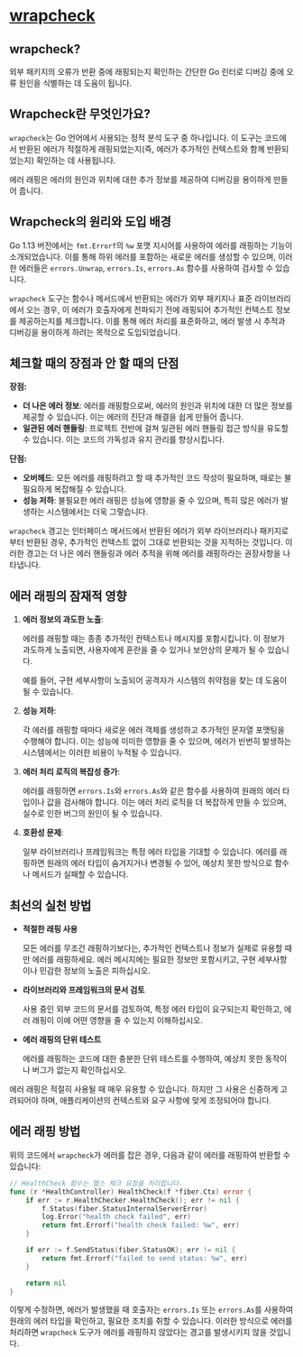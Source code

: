 # [wrapcheck](https://github.com/tomarrell/wrapcheck)

## wrapcheck?

외부 패키지의 오류가 반환 중에 래핑되는지 확인하는 간단한 Go 린터로 디버깅 중에 오류 원인을 식별하는 데 도움이 됩니다.

## Wrapcheck란 무엇인가요?

`wrapcheck`는 Go 언어에서 사용되는 정적 분석 도구 중 하나입니다.
이 도구는 코드에서 반환된 에러가 적절하게 래핑되었는지(즉, 에러가 추가적인 컨텍스트와 함께 반환되었는지) 확인하는 데 사용됩니다.

에러 래핑은 에러의 원인과 위치에 대한 추가 정보를 제공하여 디버깅을 용이하게 만들어 줍니다.

## Wrapcheck의 원리와 도입 배경

Go 1.13 버전에서는 `fmt.Errorf`의 `%w` 포맷 지시어를 사용하여 에러를 래핑하는 기능이 소개되었습니다.
이를 통해 하위 에러를 포함하는 새로운 에러를 생성할 수 있으며, 이러한 에러들은 `errors.Unwrap`, `errors.Is`, `errors.As` 함수를 사용하여 검사할 수 있습니다.

`wrapcheck` 도구는 함수나 메서드에서 반환되는 에러가 외부 패키지나 표준 라이브러리에서 오는 경우, 이 에러가 호출자에게 전파되기 전에 래핑되어 추가적인 컨텍스트 정보를 제공하는지를 체크합니다. 이를 통해 에러 처리를 표준화하고, 에러 발생 시 추적과 디버깅을 용이하게 하려는 목적으로 도입되었습니다.

## 체크할 때의 장점과 안 할 때의 단점

**장점:**
- **더 나은 에러 정보**: 에러를 래핑함으로써, 에러의 원인과 위치에 대한 더 많은 정보를 제공할 수 있습니다. 이는 에러의 진단과 해결을 쉽게 만들어 줍니다.
- **일관된 에러 핸들링**: 프로젝트 전반에 걸쳐 일관된 에러 핸들링 접근 방식을 유도할 수 있습니다. 이는 코드의 가독성과 유지 관리를 향상시킵니다.

**단점:**
- **오버헤드**: 모든 에러를 래핑하려고 할 때 추가적인 코드 작성이 필요하며, 때로는 불필요하게 복잡해질 수 있습니다.
- **성능 저하**: 불필요한 에러 래핑은 성능에 영향을 줄 수 있으며, 특히 많은 에러가 발생하는 시스템에서는 더욱 그렇습니다.

`wrapcheck` 경고는 인터페이스 메서드에서 반환된 에러가 외부 라이브러리나 패키지로부터 반환된 경우, 추가적인 컨텍스트 없이 그대로 반환되는 것을 지적하는 것입니다. 이러한 경고는 더 나은 에러 핸들링과 에러 추적을 위해 에러를 래핑하라는 권장사항을 나타냅니다.

## 에러 래핑의 잠재적 영향

1. **에러 정보의 과도한 노출**:

    에러를 래핑할 때는 종종 추가적인 컨텍스트나 메시지를 포함시킵니다.
    이 정보가 과도하게 노출되면, 사용자에게 혼란을 줄 수 있거나 보안상의 문제가 될 수 있습니다.

    예를 들어, 구현 세부사항이 노출되어 공격자가 시스템의 취약점을 찾는 데 도움이 될 수 있습니다.

2. **성능 저하**:

    각 에러를 래핑할 때마다 새로운 에러 객체를 생성하고 추가적인 문자열 포맷팅을 수행해야 합니다.
    이는 성능에 미미한 영향을 줄 수 있으며, 에러가 빈번히 발생하는 시스템에서는 이러한 비용이 누적될 수 있습니다.

3. **에러 처리 로직의 복잡성 증가**:

    에러를 래핑하면 `errors.Is`와 `errors.As`와 같은 함수를 사용하여 원래의 에러 타입이나 값을 검사해야 합니다.
    이는 에러 처리 로직을 더 복잡하게 만들 수 있으며, 실수로 인한 버그의 원인이 될 수 있습니다.

4. **호환성 문제**:

    일부 라이브러리나 프레임워크는 특정 에러 타입을 기대할 수 있습니다.
    에러를 래핑하면 원래의 에러 타입이 숨겨지거나 변경될 수 있어, 예상치 못한 방식으로 함수나 메서드가 실패할 수 있습니다.

## 최선의 실천 방법

- **적절한 래핑 사용**

    모든 에러를 무조건 래핑하기보다는, 추가적인 컨텍스트나 정보가 실제로 유용할 때만 에러를 래핑하세요.
    에러 메시지에는 필요한 정보만 포함시키고, 구현 세부사항이나 민감한 정보의 노출은 피하십시오.

- **라이브러리와 프레임워크의 문서 검토**

    사용 중인 외부 코드의 문서를 검토하여, 특정 에러 타입이 요구되는지 확인하고, 에러 래핑이 이에 어떤 영향을 줄 수 있는지 이해하십시오.

- **에러 래핑의 단위 테스트**

    에러를 래핑하는 코드에 대한 충분한 단위 테스트를 수행하여, 예상치 못한 동작이나 버그가 없는지 확인하십시오.

에러 래핑은 적절히 사용될 때 매우 유용할 수 있습니다. 하지만 그 사용은 신중하게 고려되어야 하며, 애플리케이션의 컨텍스트와 요구 사항에 맞게 조정되어야 합니다.

## 에러 래핑 방법

위의 코드에서 `wrapcheck`가 에러를 잡은 경우, 다음과 같이 에러를 래핑하여 반환할 수 있습니다:

```go
// HealthCheck 함수는 헬스 체크 요청을 처리합니다.
func (r *HealthController) HealthCheck(f *fiber.Ctx) error {
    if err := r.HealthChecker.HealthCheck(); err != nil {
        f.Status(fiber.StatusInternalServerError)
        log.Error("health check failed", err)
        return fmt.Errorf("health check failed: %w", err)
    }

    if err := f.SendStatus(fiber.StatusOK); err != nil {
        return fmt.Errorf("failed to send status: %w", err)
    }

    return nil
}
```

이렇게 수정하면, 에러가 발생했을 때 호출자는 `errors.Is` 또는 `errors.As`를 사용하여 원래의 에러 타입을 확인하고, 필요한 조치를 취할 수 있습니다. 이러한 방식으로 에러를 처리하면 `wrapcheck` 도구가 에러를 래핑하지 않았다는 경고를 발생시키지 않을 것입니다.
